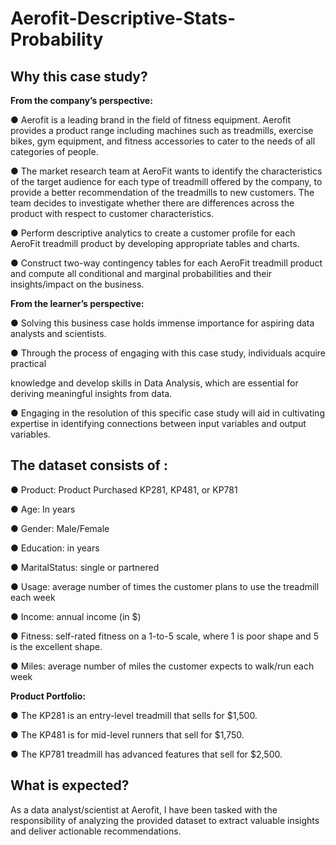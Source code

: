 # Aerofit-Descriptive-Stats-Probability
## Why this case study?
**From the company’s perspective:**

● Aerofit is a leading brand in the field of fitness equipment. Aerofit provides a product
range including machines such as treadmills, exercise bikes, gym equipment, and
fitness accessories to cater to the needs of all categories of people.

● The market research team at AeroFit wants to identify the characteristics of the target
audience for each type of treadmill offered by the company, to provide a better
recommendation of the treadmills to new customers. The team decides to investigate
whether there are differences across the product with respect to customer
characteristics.

● Perform descriptive analytics to create a customer profile for each AeroFit treadmill
product by developing appropriate tables and charts.

● Construct two-way contingency tables for each AeroFit treadmill product and compute
all conditional and marginal probabilities and their insights/impact on the business.

**From the learner’s perspective:**

● Solving this business case holds immense importance for aspiring data analysts and
scientists.

● Through the process of engaging with this case study, individuals acquire practical

knowledge and develop skills in Data Analysis, which are essential for deriving
meaningful insights from data.

● Engaging in the resolution of this specific case study will aid in cultivating expertise in
identifying connections between input variables and output variables.

## The dataset consists of :
● Product: Product Purchased KP281, KP481, or KP781

● Age: In years

● Gender: Male/Female

● Education: in years

● MaritalStatus: single or partnered

● Usage: average number of times the customer plans to use the treadmill each week

● Income: annual income (in $)

● Fitness: self-rated fitness on a 1-to-5 scale, where 1 is poor shape and 5 is the
excellent shape.

● Miles: average number of miles the customer expects to walk/run each week

**Product Portfolio:**

● The KP281 is an entry-level treadmill that sells for $1,500.

● The KP481 is for mid-level runners that sell for $1,750.

● The KP781 treadmill has advanced features that sell for $2,500.
## What is expected?
As a data analyst/scientist at Aerofit, I have been tasked with the responsibility of analyzing
the provided dataset to extract valuable insights and deliver actionable recommendations.
